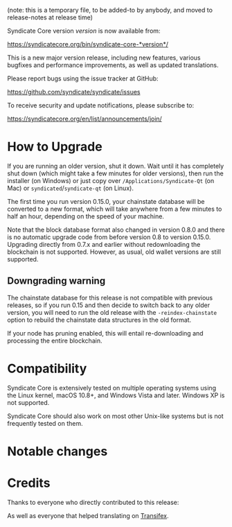 (note: this is a temporary file, to be added-to by anybody, and moved to
release-notes at release time)

Syndicate Core version *version* is now available from:

  <https://syndicatecore.org/bin/syndicate-core-*version*/>

This is a new major version release, including new features, various bugfixes
and performance improvements, as well as updated translations.

Please report bugs using the issue tracker at GitHub:

  <https://github.com/syndicate/syndicate/issues>

To receive security and update notifications, please subscribe to:

  <https://syndicatecore.org/en/list/announcements/join/>

How to Upgrade
==============

If you are running an older version, shut it down. Wait until it has completely
shut down (which might take a few minutes for older versions), then run the
installer (on Windows) or just copy over `/Applications/Syndicate-Qt` (on Mac)
or `syndicated`/`syndicate-qt` (on Linux).

The first time you run version 0.15.0, your chainstate database will be converted to a
new format, which will take anywhere from a few minutes to half an hour,
depending on the speed of your machine.

Note that the block database format also changed in version 0.8.0 and there is no
automatic upgrade code from before version 0.8 to version 0.15.0. Upgrading
directly from 0.7.x and earlier without redownloading the blockchain is not supported.
However, as usual, old wallet versions are still supported.

Downgrading warning
-------------------

The chainstate database for this release is not compatible with previous
releases, so if you run 0.15 and then decide to switch back to any
older version, you will need to run the old release with the `-reindex-chainstate`
option to rebuild the chainstate data structures in the old format.

If your node has pruning enabled, this will entail re-downloading and
processing the entire blockchain.

Compatibility
==============

Syndicate Core is extensively tested on multiple operating systems using
the Linux kernel, macOS 10.8+, and Windows Vista and later. Windows XP is not supported.

Syndicate Core should also work on most other Unix-like systems but is not
frequently tested on them.

Notable changes
===============

Credits
=======

Thanks to everyone who directly contributed to this release:


As well as everyone that helped translating on [Transifex](https://www.transifex.com/projects/p/syndicate/).
